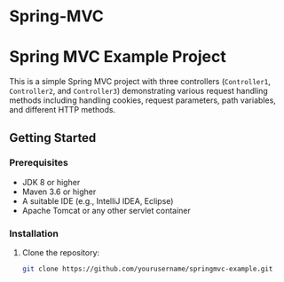 # Spring-MVC
# Spring MVC Example Project

This is a simple Spring MVC project with three controllers (`Controller1`, `Controller2`, and `Controller3`) demonstrating various request handling methods including handling cookies, request parameters, path variables, and different HTTP methods.

## Getting Started

### Prerequisites

- JDK 8 or higher
- Maven 3.6 or higher
- A suitable IDE (e.g., IntelliJ IDEA, Eclipse)
- Apache Tomcat or any other servlet container

### Installation

1. Clone the repository:
   ```sh
   git clone https://github.com/yourusername/springmvc-example.git
